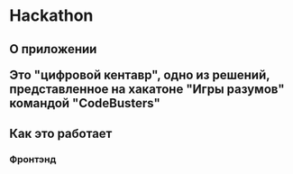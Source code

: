 <h1>Hackathon<br>
<h2> О приложении<br>
<p> Это "цифровой кентавр", одно из решений, представленное на хакатоне "Игры разумов" командой "CodeBusters"<br>
<h2> Как это работает<br>
<h3> Фронтэнд<br>
